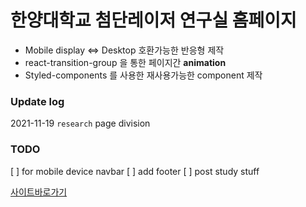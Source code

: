 # 한양대학교 첨단레이저 연구실 홈페이지

- Mobile display <=> Desktop 호환가능한 반응형 제작
- react-transition-group 을 통한 페이지간 **animation**
- Styled-components 를 사용한 재사용가능한 component 제작


### Update log
2021-11-19 `research` page division

### TODO
[ ] for mobile device navbar 
[ ] add footer
[ ] post study stuff

[사이트바로가기](https://assllab.github.io/)

